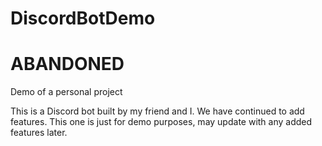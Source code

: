 # DiscordBotDemo

# ABANDONED

Demo of a personal project

This is a Discord bot built by my friend and I. We have continued to add features. This one is just for demo purposes, may update with any added features later.
